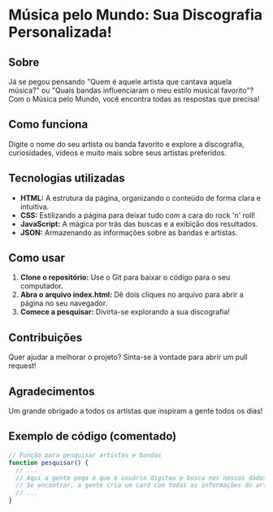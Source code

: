 # Música pelo Mundo: Sua Discografia Personalizada! 

## Sobre

Já se pegou pensando "Quem é aquele artista que cantava aquela música?" ou "Quais bandas influenciaram o meu estilo musical favorito"? Com o Música pelo Mundo, você encontra todas as respostas que precisa! 

## Como funciona
Digite o nome do seu artista ou banda favorito e explore a discografia, curiosidades, vídeos e muito mais sobre seus artistas preferidos.

## Tecnologias utilizadas
* **HTML:** A estrutura da página, organizando o conteúdo de forma clara e intuitiva.
* **CSS:** Estilizando a página para deixar tudo com a cara do rock 'n' roll! 
* **JavaScript:** A mágica por trás das buscas e a exibição dos resultados.
* **JSON:** Armazenando as informações sobre as bandas e artistas.

## Como usar
1. **Clone o repositório:** Use o Git para baixar o código para o seu computador.
2. **Abra o arquivo index.html:** Dê dois cliques no arquivo para abrir a página no seu navegador.
3. **Comece a pesquisar:** Divirta-se explorando a sua discografia!

## Contribuições
Quer ajudar a melhorar o projeto? Sinta-se à vontade para abrir um pull request! 

## Agradecimentos
Um grande obrigado a todos os artistas que inspiram a gente todos os dias! 

## Exemplo de código (comentado)
```javascript
// Função para pesquisar artistas e bandas
function pesquisar() {
  // ...
  // Aqui a gente pega o que o usuário digitou e busca nos nossos dados
  // Se encontrar, a gente cria um card com todas as informações do artista
  // ...
}
